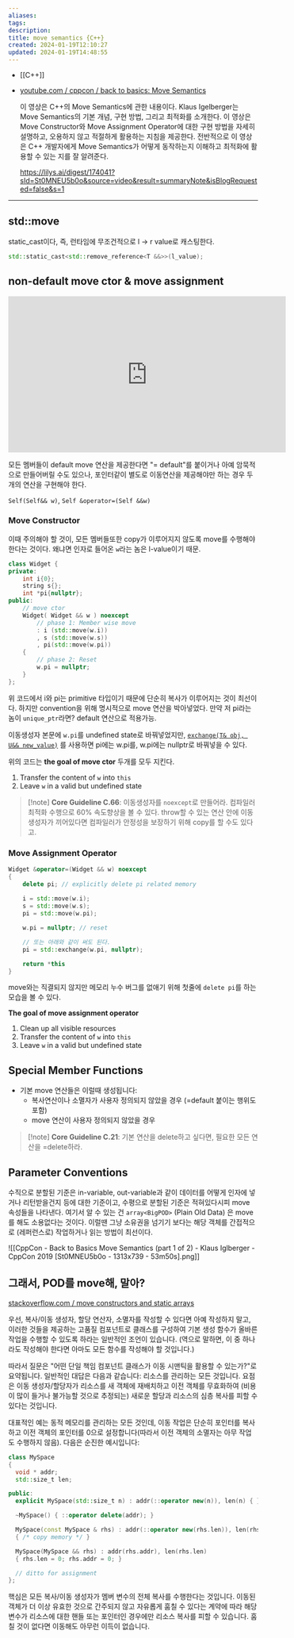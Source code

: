 ```yaml
---
aliases: 
tags: 
description:
title: move semantics {C++}
created: 2024-01-19T12:10:27
updated: 2024-01-19T14:48:55
---
```

- [[C++]]
- [youtube.com / cppcon / back to basics: Move Semantics](https://youtu.be/St0MNEU5b0o?si=W_Te-EuhdfXlyQNk)

	이 영상은 C++의 Move Semantics에 관한 내용이다. Klaus Igelberger는 Move Semantics의 기본 개념, 구현 방법, 그리고 최적화를 소개한다. 이 영상은 Move Constructor와 Move Assignment Operator에 대한 구현 방법을 자세히 설명하고, 오용하지 않고 적절하게 활용하는 지침을 제공한다. 전반적으로 이 영상은 C++ 개발자에게 Move Semantics가 어떻게 동작하는지 이해하고 최적화에 활용할 수 있는 지를 잘 알려준다. 
	
	<https://lilys.ai/digest/174041?sId=St0MNEU5b0o&source=video&result=summaryNote&isBlogRequested=false&s=1>

---

## std::move

static_cast이다, 즉, 런타임에 무조건적으로 l -> r value로 캐스팅한다.

```cpp
std::static_cast<std::remove_reference<T &&>>(l_value);
```

## non-default move ctor & move assignment

<iframe width="560" height="315" src="https://www.youtube.com/embed/St0MNEU5b0o?si=K3u2VcuRHOWNVQAH" title="YouTube video player" frameborder="0" allow="accelerometer; autoplay; clipboard-write; encrypted-media; gyroscope; picture-in-picture; web-share" allowfullscreen></iframe>

모든 멤버들이 default move 연산을 제공한다면 "= default"를 붙이거나 아예 암묵적으로 만들어버릴 수도 있으나, 포인터같이 별도로 이동연산을 제공해야만 하는 경우 두개의 연산을 구현해야 한다.

`Self(Self&& w)`, `Self &operator=(Self &&w)`

### Move Constructor

이때 주의해야 할 것이, 모든 멤버들또한 copy가 이루어지지 않도록 move를 수행해야 한다는 것이다. 왜냐면 인자로 들어온 `w`라는 놈은 l-value이기 때문.

```cpp
class Widget {
private:
	int i{0};
	string s{};
	int *pi{nullptr};
public:
	// move ctor
	Widget( Widget && w ) noexcept
		// phase 1: Member wise move
		: i (std::move(w.i))
		, s (std::move(w.s))
		, pi(std::move(w.pi)) 
	{
		// phase 2: Reset
		w.pi = nullptr;
	}
};
```

위 코드에서 i와 pi는 primitive 타입이기 때문에 단순히 복사가 이루어지는 것이 최선이다. 하지만 convention을 위해 명시적으로 move 연산을 박아넣었다. 만약 저 pi라는 놈이 `unique_ptr`라면? default  연산으로 적용가능.

이동생성자 본문에 `w.pi`를 undefined state로 바꿔넣었지만, [`exchange(T& obj, U&& new_value)`](https://en.cppreference.com/w/cpp/utility/exchange) 를 사용하면 pi에는 w.pi를, w.pi에는 nullptr로 바꿔넣을 수 있다.

위의 코드는 **the goal of move ctor** 두개를 모두 지킨다.

1. Transfer the content of `w` into `this`
2. Leave `w` in a valid but undefined state

> [!note] **Core Guideline C.66**: 이동생성자를 `noexcept`로 만들어라. 컴파일러 최적화 수행으로 60% 속도향상을 볼 수 있다. throw할 수 있는 연산 안에 이동생성자가 끼어있다면 컴파일러가 안정성을 보장하기 위해 copy를 할 수도 있다고.

### Move Assignment Operator

```cpp
Widget &operator=(Widget && w) noexcept
{
	delete pi; // explicitly delete pi related memory
	
	i = std::move(w.i);
	s = std::move(w.s);
	pi = std::move(w.pi);

	w.pi = nullptr; // reset

	// 또는 아래와 같이 써도 된다.
	pi = std::exchange(w.pi, nullptr);

	return *this
}
```

move와는 직결되지 않지만 메모리 누수 버그를 없애기 위해 첫줄에 `delete pi`를 하는 모습을 볼 수 있다.

**The goal of move assignment operator**

1. Clean up all visible resources
2. Transfer the content of `w` into `this`
3. Leave `w` in a valid but undefined state

## Special Member Functions

- 기본 move 연산들은 이럴때 생성됩니다:
	- 복사연산이나 소멸자가 사용자 정의되지 않았을 경우 (=default 붙이는 행위도 포함)
	- move 연산이 사용자 정의되지 않았을 경우

> [!note] **Core Guideline C.21**: 기본 연산을 delete하고 싶다면, 필요한 모든 연산을 =delete하라.

## Parameter Conventions

수직으로 분할된 기준은 in-variable, out-variable과 같이 데이터를 어떻게 인자에 넣거나 리턴받을건지 등에 대한 기준이고, 수평으로 분할된 기준은 적혀있다시피 move 속성들을 나타낸다. 여기서 알 수 있는 건 `array<BigPOD>` (Plain Old Data) 은 move를 해도 소용없다는 것이다. 이럴땐 그냥 소유권을 넘기기 보다는 해당 객체를 간접적으로 (레퍼런스로) 작업하거나 읽는 방법이 최선이다.

![[CppCon - Back to Basics Move Semantics (part 1 of 2) - Klaus Iglberger - CppCon 2019 [St0MNEU5b0o - 1313x739 - 53m50s].png]]

## 그래서, POD를 move해, 말아?

[stackoverflow.com / move constructors and static arrays](https://stackoverflow.com/questions/7885479/move-constructors-and-static-arrays)

우선, 복사/이동 생성자, 할당 연산자, 소멸자를 작성할 수 있다면 아예 작성하지 말고, 이러한 것들을 제공하는 고품질 컴포넌트로 클래스를 구성하여 기본 생성 함수가 올바른 작업을 수행할 수 있도록 하라는 일반적인 조언이 있습니다. (역으로 말하면, 이 중 하나라도 작성해야 한다면 아마도 모든 함수를 작성해야 할 것입니다.)

따라서 질문은 "어떤 단일 책임 컴포넌트 클래스가 이동 시맨틱을 활용할 수 있는가?"로 요약됩니다. 일반적인 대답은 다음과 같습니다: 리소스를 관리하는 모든 것입니다. 요점은 이동 생성자/할당자가 리소스를 새 객체에 재배치하고 이전 객체를 무효화하여 (비용이 많이 들거나 불가능할 것으로 추정되는) 새로운 할당과 리소스의 심층 복사를 피할 수 있다는 것입니다.

대표적인 예는 동적 메모리를 관리하는 모든 것인데, 이동 작업은 단순히 포인터를 복사하고 이전 객체의 포인터를 0으로 설정합니다(따라서 이전 객체의 소멸자는 아무 작업도 수행하지 않음). 다음은 순진한 예시입니다:

```cpp
class MySpace
{
  void * addr;
  std::size_t len;

public:
  explicit MySpace(std::size_t n) : addr(::operator new(n)), len(n) { }

  ~MySpace() { ::operator delete(addr); }

  MySpace(const MySpace & rhs) : addr(::operator new(rhs.len)), len(rhs.len)
  { /* copy memory */ }

  MySpace(MySpace && rhs) : addr(rhs.addr), len(rhs.len)
  { rhs.len = 0; rhs.addr = 0; }

  // ditto for assignment
};
```

핵심은 모든 복사/이동 생성자가 멤버 변수의 전체 복사를 수행한다는 것입니다. 이동된 객체가 더 이상 유효한 것으로 간주되지 않고 자유롭게 훔칠 수 있다는 계약에 따라 해당 변수가 리소스에 대한 핸들 또는 포인터인 경우에만 리소스 복사를 피할 수 있습니다. 훔칠 것이 없다면 이동해도 아무런 이득이 없습니다.

